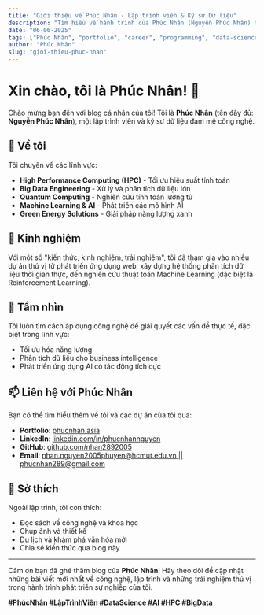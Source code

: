 ```yaml
---
title: "Giới thiệu về Phúc Nhân - Lập trình viên & Kỹ sư Dữ liệu"
description: "Tìm hiểu về hành trình của Phúc Nhân (Nguyễn Phúc Nhân) trong lĩnh vực lập trình, HPC, Big Data và AI."
date: "06-06-2025"
tags: ["Phúc Nhân", "portfolio", "career", "programming", "data-science", "AI", "HPC"]
author: "Phúc Nhân"
slug: "gioi-thieu-phuc-nhan"
---
```


# Xin chào, tôi là Phúc Nhân! 👋

Chào mừng bạn đến với blog cá nhân của tôi! Tôi là **Phúc Nhân** (tên đầy đủ: **Nguyễn Phúc Nhân**), một lập trình viên và kỹ sư dữ liệu đam mê công nghệ.

## 🚀 Về tôi

Tôi chuyên về các lĩnh vực:

- **High Performance Computing (HPC)** - Tối ưu hiệu suất tính toán
- **Big Data Engineering** - Xử lý và phân tích dữ liệu lớn  
- **Quantum Computing** - Nghiên cứu tính toán lượng tử
- **Machine Learning & AI** - Phát triển các mô hình AI
- **Green Energy Solutions** - Giải pháp năng lượng xanh

## 💼 Kinh nghiệm

Với một số "kiến thức, kinh nghiệm, trải nghiệm", tôi đã tham gia vào nhiều dự án thú vị từ phát triển ứng dụng web, xây dựng hệ thống phân tích dữ liệu thời gian thực, đến nghiên cứu thuật toán Machine Learning (đặc biệt là Reinforcement Learning).

## 🎯 Tầm nhìn

Tôi luôn tìm cách áp dụng công nghệ để giải quyết các vấn đề thực tế, đặc biệt trong lĩnh vực:
- Tối ưu hóa năng lượng
- Phân tích dữ liệu cho business intelligence
- Phát triển ứng dụng AI có tác động tích cực

## 📫 Liên hệ với Phúc Nhân

Bạn có thể tìm hiểu thêm về tôi và các dự án của tôi qua:

- **Portfolio**: [phucnhan.asia](https://phucnhan.asia)
- **LinkedIn**: [linkedin.com/in/phucnhannguyen](https://linkedin.com/in/phucnhannguyen)  
- **GitHub**: [github.com/nhan2892005](https://github.com/nhan2892005)
- **Email**: [nhan.nguyen2005phuyen@hcmut.edu.vn || phucnhan289@gmail.com](mailto:nhan.nguyen2005phuyen@hcmut.edu.vn)

## 🎨 Sở thích

Ngoài lập trình, tôi còn thích:
- Đọc sách về công nghệ và khoa học
- Chụp ảnh và thiết kế
- Du lịch và khám phá văn hóa mới
- Chia sẻ kiến thức qua blog này

---

Cảm ơn bạn đã ghé thăm blog của **Phúc Nhân**! Hãy theo dõi để cập nhật những bài viết mới nhất về công nghệ, lập trình và những trải nghiệm thú vị trong hành trình phát triển sự nghiệp của tôi.

**#PhúcNhân #LậpTrìnhViên #DataScience #AI #HPC #BigData**
